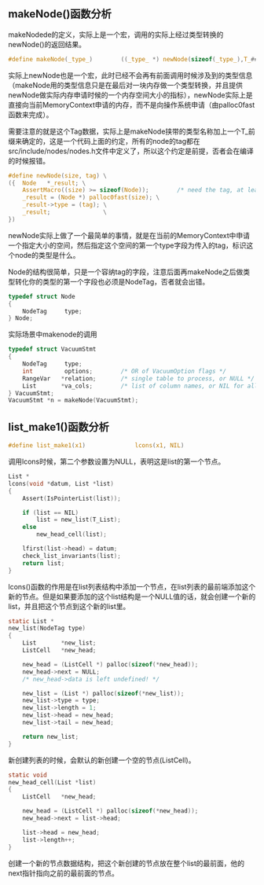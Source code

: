 ## makeNode()函数分析

makeNodede的定义，实际上是一个宏，调用的实际上经过类型转换的newNode()的返回结果。

```c
#define makeNode(_type_)        ((_type_ *) newNode(sizeof(_type_),T_##_type_))
```



实际上newNode也是一个宏，此时已经不会再有前面调用时候涉及到的类型信息（makeNode用的类型信息只是在最后对一块内存做一个类型转换，并且提供newNode做实际内存申请时候的一个内存空间大小的指标），newNode实际上是直接向当前MemoryContext申请的内存，而不是向操作系统申请（由palloc0fast函数来完成）。

需要注意的就是这个Tag数据，实际上是makeNode挟带的类型名称加上一个T_前缀来确定的，这是一个代码上面的约定，所有的node的tag都在src/include/nodes/nodes.h文件中定义了，所以这个约定是前提，否者会在编译的时候报错。

```c
#define newNode(size, tag) \
({  Node   *_result; \
    AssertMacro((size) >= sizeof(Node));        /* need the tag, at least */ \
    _result = (Node *) palloc0fast(size); \
    _result->type = (tag); \
    _result;               \
})
```

newNode实际上做了一个最简单的事情，就是在当前的MemoryContext中申请一个指定大小的空间，然后指定这个空间的第一个type字段为传入的tag，标识这个node的类型是什么。



Node的结构很简单，只是一个容纳tag的字段，注意后面再makeNode之后做类型转化你的类型的第一个字段也必须是NodeTag，否者就会出错。

```c
typedef struct Node
{
    NodeTag     type;
} Node;
```



实际场景中makenode的调用

```c
typedef struct VacuumStmt
{
    NodeTag     type;
    int         options;        /* OR of VacuumOption flags */
    RangeVar   *relation;       /* single table to process, or NULL */
    List       *va_cols;        /* list of column names, or NIL for all */
} VacuumStmt;
VacuumStmt *n = makeNode(VacuumStmt);
```



## list_make1()函数分析

```c
#define list_make1(x1)              lcons(x1, NIL)
```

调用lcons时候，第二个参数设置为NULL，表明这是list的第一个节点。

```c
List *
lcons(void *datum, List *list)
{
    Assert(IsPointerList(list));

    if (list == NIL)
        list = new_list(T_List);
    else
        new_head_cell(list);

    lfirst(list->head) = datum;
    check_list_invariants(list);
    return list;
}
```

lcons()函数的作用是在list列表结构中添加一个节点，在list列表的最前端添加这个新的节点。但是如果要添加的这个list结构是一个NULL值的话，就会创建一个新的list，并且把这个节点到这个新的list里。

```c
static List *
new_list(NodeTag type)
{
    List       *new_list;
    ListCell   *new_head;

    new_head = (ListCell *) palloc(sizeof(*new_head));
    new_head->next = NULL;
    /* new_head->data is left undefined! */

    new_list = (List *) palloc(sizeof(*new_list));
    new_list->type = type;
    new_list->length = 1;
    new_list->head = new_head;
    new_list->tail = new_head;

    return new_list;
}
```

新创建列表的时候，会默认的新创建一个空的节点(ListCell)。

```c
static void
new_head_cell(List *list)
{
    ListCell   *new_head;

    new_head = (ListCell *) palloc(sizeof(*new_head));
    new_head->next = list->head;

    list->head = new_head;
    list->length++;
}
```

创建一个新的节点数据结构，把这个新创建的节点放在整个list的最前面，他的next指针指向之前的最前面的节点。